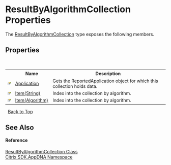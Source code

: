 # ResultByAlgorithmCollection Properties
 

The <a href="fe7bc65e-e48f-b156-bd10-fbd409c12241">ResultByAlgorithmCollection</a> type exposes the following members.


## Properties
&nbsp;<table><tr><th></th><th>Name</th><th>Description</th></tr><tr><td>![Public property](media/pubproperty.gif "Public property")</td><td><a href="98cca9bc-8132-8fe5-e804-5cc4668050d8">Application</a></td><td>
Gets the ReportedApplication object for which this collection holds data.</td></tr><tr><td>![Public property](media/pubproperty.gif "Public property")</td><td><a href="743a1799-7560-365e-20fe-9ddda6f4d7dd">Item(String)</a></td><td>
Index into the collection by algorithm.</td></tr><tr><td>![Public property](media/pubproperty.gif "Public property")</td><td><a href="7fafeaad-14df-8668-9210-32a074627eea">Item(Algorithm)</a></td><td>
Index into the collection by algorithm.</td></tr></table>&nbsp;
<a href="#resultbyalgorithmcollection-properties">Back to Top</a>

## See Also


#### Reference
<a href="fe7bc65e-e48f-b156-bd10-fbd409c12241">ResultByAlgorithmCollection Class</a><br /><a href="fe2d265b-410b-8b11-1eb4-a790e0b062bf">Citrix.SDK.AppDNA Namespace</a><br />